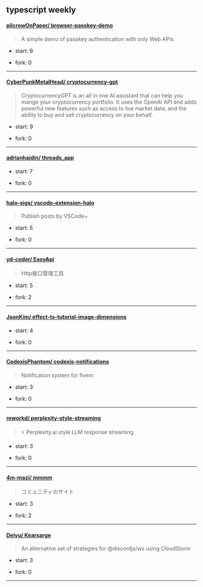 ## typescript weekly

#### [pilcrowOnPaper/ browser-passkey-demo](https://github.com/pilcrowOnPaper/browser-passkey-demo)
>  A simple demo of passkey authentication with only Web APIs
+ start: 9
+ fork: 0
---
#### [CyberPunkMetalHead/ cryptocurrency-gpt](https://github.com/CyberPunkMetalHead/cryptocurrency-gpt)
>  CryptocurrencyGPT is an all in one AI assistant that can help you mange your cryptocurrency portfolio. It uses the OpenAI API and adds powerful new features such as access to live market data, and the ability to buy and sell cryptocurrency on your behalf.
+ start: 9
+ fork: 0
---
#### [adrianhajdin/ threads_app](https://github.com/adrianhajdin/threads_app)
>  
+ start: 7
+ fork: 0
---
#### [halo-sigs/ vscode-extension-halo](https://github.com/halo-sigs/vscode-extension-halo)
>  Publish posts by VSCode~
+ start: 5
+ fork: 0
---
#### [yd-coder/ EasyApi](https://github.com/yd-coder/EasyApi)
>  Http接口管理工具
+ start: 5
+ fork: 2
---
#### [JsonKim/ effect-ts-tutorial-image-dimensions](https://github.com/JsonKim/effect-ts-tutorial-image-dimensions)
>  
+ start: 4
+ fork: 0
---
#### [CodexisPhantom/ codexis-notifications](https://github.com/CodexisPhantom/codexis-notifications)
>  Notification system for fivem
+ start: 3
+ fork: 0
---
#### [reworkd/ perplexity-style-streaming](https://github.com/reworkd/perplexity-style-streaming)
>  ⚡️ Perplexity.ai style LLM response streaming
+ start: 3
+ fork: 0
---
#### [4m-mazi/ mmmm](https://github.com/4m-mazi/mmmm)
>  コミュニティのサイト
+ start: 3
+ fork: 2
---
#### [Deivu/ Kearsarge](https://github.com/Deivu/Kearsarge)
>  An alternative set of strategies for @discordjs/ws using CloudStorm
+ start: 3
+ fork: 0
---